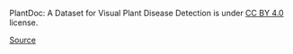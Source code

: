 PlantDoc: A Dataset for Visual Plant Disease Detection is under [CC BY 4.0](https://creativecommons.org/licenses/by/4.0/legalcode) license.

[Source](https://github.com/pratikkayal/PlantDoc-Object-Detection-Dataset/blob/master/LICENSE.txt)